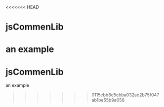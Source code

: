 <<<<<<< HEAD
# jsCommenLib
an example
=======
# jsCommenLib
an example
>>>>>>> 0115ebb8e5ebba032ae2b75f047ab1be55b9e058
